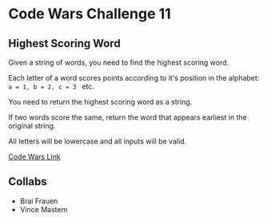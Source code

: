 # Code Wars Challenge 11

## Highest Scoring Word

Given a string of words, you need to find the highest scoring word.

Each letter of a word scores points according to it's position in the alphabet: `a = 1, b = 2, c = 3 ` etc.

You need to return the highest scoring word as a string.

If two words score the same, return the word that appears earliest in the original string.

All letters will be lowercase and all inputs will be valid.

[Code Wars Link](https://www.codewars.com/kata/highest-scoring-word)

## Collabs
* Brai Frauen
* Vince Mastem